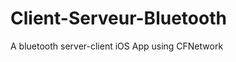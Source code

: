 Client-Serveur-Bluetooth
========================

A bluetooth server-client iOS App using CFNetwork